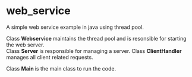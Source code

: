 # web_service
A simple web service example in java using thread pool.   

Class <b> Webservice </b> maintains the thread pool and is resonsible for starting the web server.   
Class <b> Server</b> is responsible for managing a server.
Class <b> ClientHandler </b> manages all client related requests.

Class <b> Main </b> is the main class to run the code.
